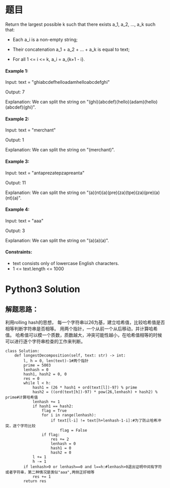 # 题目
Return the largest possible k such that there exists a_1, a_2, ..., a_k such that:

* Each a_i is a non-empty string;

* Their concatenation a_1 + a_2 + ... + a_k is equal to text;

* For all 1 <= i <= k,  a_i = a_{k+1 - i}.

#### Example 1:
Input: text = "ghiabcdefhelloadamhelloabcdefghi"

Output: 7

Explanation: We can split the string on "(ghi)(abcdef)(hello)(adam)(hello)(abcdef)(ghi)".

#### Example 2:
Input: text = "merchant"

Output: 1

Explanation: We can split the string on "(merchant)".

#### Example 3:
Input: text = "antaprezatepzapreanta"

Output: 11

Explanation: We can split the string on "(a)(nt)(a)(pre)(za)(tpe)(za)(pre)(a)(nt)(a)".

#### Example 4:
Input: text = "aaa"

Output: 3

Explanation: We can split the string on "(a)(a)(a)".

#### Constraints:

* text consists only of lowercase English characters.
* 1 <= text.length <= 1000

# Python3 Solution
## 解题思路：
利用rolling hash的思想，
每一个字符串以26为基，建立哈希值，比较哈希值是否相等判断字符串是否相等。
用两个指针，一个从前一个从后移动，并计算哈希值。
哈希值可以模一个质数，质数越大，冲突可能性越小，在哈希值相等的时候可以进行逐个字符串检查的工作来判断。

```
class Solution:
    def longestDecomposition(self, text: str) -> int:
        l, h = 0, len(text)-1#两个指针
        prime = 5003
        lenhash = 0
        hash1, hash2 = 0, 0
        res = 0
        while l < h:
            hash1 = (26 * hash1 + ord(text[l])-97) % prime
            hash2 = ((ord(text[h])-97) * pow(26,lenhash) + hash2) % prime#计算哈希值
            lenhash += 1
            if hash1 == hash2:
                flag = True
                for i in range(lenhash):
                    if text[l-i] != text[h+lenhash-1-i]:#为了防止哈希冲突，逐个字符比较
                        flag = False
                if flag:
                    res += 2
                    lenhash = 0
                    hash1 = 0
                    hash2 = 0
            l += 1
            h -= 1
        if lenhash>0 or lenhash==0 and l==h:#lenhash>0退出证明中间有字符或者字符串，第二种情况是类似"aaa",两侧正好相等
            res += 1
        return res
```
